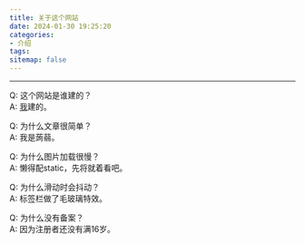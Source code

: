 ```yaml
---
title: 关于这个网站
date: 2024-01-30 19:25:20
categories: 
- 介绍
tags: 
sitemap: false
---
```


---
Q: 这个网站是谁建的？  
A: [我](../About-Me)建的。

Q: 为什么文章很简单？  
A: 我是蒟蒻。

Q: 为什么图片加载很慢？  
A: 懒得配static，先将就着看吧。

Q: 为什么滑动时会抖动？  
A: 标签栏做了毛玻璃特效。

Q: 为什么没有备案？  
A: 因为注册者还没有满16岁。
